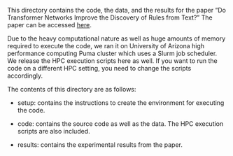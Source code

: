 This directory contains the code, the data, and the results for the paper “Do Transformer Networks Improve the Discovery of Rules from Text?” The paper can be accessed [here](http://clulab.cs.arizona.edu/papers/bird.pdf).

Due to the heavy computational nature as well as huge amounts of memory required to execute the code, we ran it on University of Arizona high performance computing Puma cluster which uses a Slurm job scheduler. We release the HPC execution scripts here as well. If you want to run the code on a different HPC setting, you need to change the scripts accordingly.

The contents of this directory are as follows:

- setup: contains the instructions to create the environment for executing the code.

- code: contains the source code as well as the data. The HPC execution scripts are also included.

- results: contains the experimental results from the paper.
